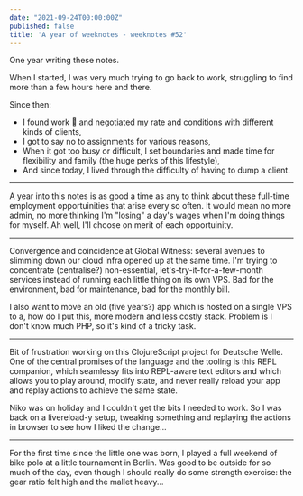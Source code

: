 ```yaml
---
date: "2021-09-24T00:00:00Z"
published: false
title: 'A year of weeknotes - weeknotes #52'
---
```


One year writing these notes.

When I started, I was very much trying to go back to work, struggling to find more than a few hours here and there.

Since then:
- I found work 🎉  and negotiated my rate and conditions with different kinds of clients,
- I got to say no to assignments for various reasons,
- When it got too busy or difficult, I set boundaries and made time for flexibility and family (the huge perks of this lifestyle),
- And since today, I lived through the difficulty of having to dump a client.

---

A year into this notes is as good a time as any to think about these full-time employment opportuinities that arise every so often. It would mean no more admin, no more thinking I'm "losing" a day's wages when I'm doing things for myself. Ah well, I'll choose on merit of each opportuinity.

---

Convergence and coincidence at Global Witness: several avenues to slimming down our cloud infra opened up at the same time. I'm trying to concentrate (centralise?) non-essential, let's-try-it-for-a-few-month services instead of running each little thing on its own VPS. Bad for the environment, bad for maintenance, bad for the monthly bill.

I also want to move an old (five years?) app which is hosted on a single VPS to a, how do I put this, more modern and less costly stack. Problem is I don't know much PHP, so it's kind of a tricky task.

--- 

Bit of frustration working on this ClojureScript project for Deutsche Welle. One of the central promises of the language and the tooling is this REPL companion, which seamlessy fits into REPL-aware text editors and which allows you to play around, modify state, and never really reload your app and replay actions to achieve the same state.

Niko was on holiday and I couldn't get the bits I needed to work. So I was back on a livereload-y setup, tweaking something and replaying the actions in browser to see how I liked the change...

---

For the first time since the little one was born, I played a full weekend of bike polo at a little tournament in Berlin. Was good to be outside for so much of the day, even though I should really do some strength exercise: the gear ratio felt high and the mallet heavy...
